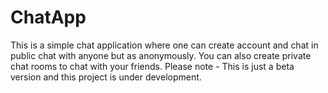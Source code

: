 # ChatApp
This is a simple chat application where one can create account and chat in public chat with anyone but as  anonymously. You can also create private chat rooms to chat with your friends. Please note - This is just a beta version and this project is under development.
